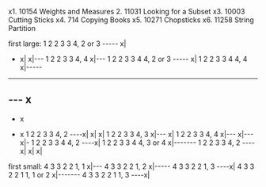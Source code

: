 	
x1. 10154 Weights and Measures
2. 11031 Looking for a Subset
x3. 10003 Cutting Sticks
x4. 714 Copying Books
x5. 10271 Chopsticks
x6. 11258 String Partition

first large:
1 2 2 3 3 4, 2 or 3
----- x|
- x|
  x|---
1 2 2 3 3 4, 4
      x|---
1 2 2 3 3 4 4, 2 or 3
----- x|
1 2 2 3 3 4 4, 4
      x|-----
---
--- x
-
- x

- x
1 2 2 3 3 4, 2
----x|
x|
  x|
1 2 2 3 3 4, 3
    x|---
      x|
1 2 2 3 3 4, 4
    x|---
      x|---
        x|-
1 2 2 3 3 4 4, 2
----x|
1 2 2 3 3 4 4, 3 or 4
    x|-------
1 2 2 3 3 4, 2
----x|
x|
  x|

first small:
4 3 3 2 2 1, 1
    x|---
4 3 3 2 2 1, 2
    x|-----
4 3 3 2 2 1, 3
----x|
4 3 3 2 2 1 1, 1 or 2
    x|-------
4 3 3 2 2 1 1, 3
----x|

